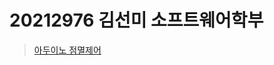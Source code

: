 # 20212976 김선미 소프트웨어학부

> [아두이노 점멸제어](https://github.com/kimsunmi-2021976/arduinoPJ/blob/master/04_example_3.ino.ino)
